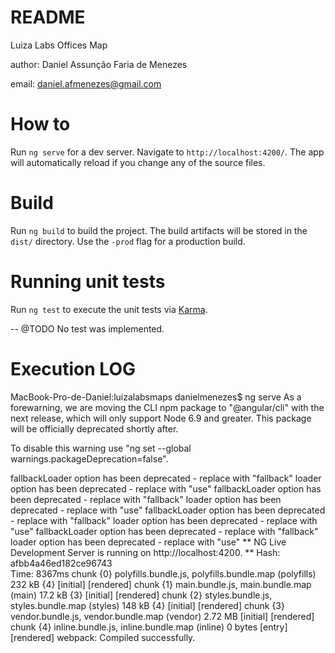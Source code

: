 # README #

Luiza Labs Offices Map

author: Daniel Assunção Faria de Menezes

email: daniel.afmenezes@gmail.com

# How to #

Run `ng serve` for a dev server. Navigate to `http://localhost:4200/`. The app will automatically reload if you change any of the source files.

# Build #

Run `ng build` to build the project. The build artifacts will be stored in the `dist/` directory. Use the `-prod` flag for a production build.

# Running unit tests

Run `ng test` to execute the unit tests via [Karma](https://karma-runner.github.io).

-- @TODO No test was implemented.

# Execution LOG #

MacBook-Pro-de-Daniel:luizalabsmaps danielmenezes$ ng serve
As a forewarning, we are moving the CLI npm package to "@angular/cli" with the next release,
which will only support Node 6.9 and greater. This package will be officially deprecated
shortly after.

To disable this warning use "ng set --global warnings.packageDeprecation=false".

fallbackLoader option has been deprecated - replace with "fallback"
loader option has been deprecated - replace with "use"
fallbackLoader option has been deprecated - replace with "fallback"
loader option has been deprecated - replace with "use"
fallbackLoader option has been deprecated - replace with "fallback"
loader option has been deprecated - replace with "use"
fallbackLoader option has been deprecated - replace with "fallback"
loader option has been deprecated - replace with "use"
** NG Live Development Server is running on http://localhost:4200. **
Hash: afbb4a46ed182ce96743                                                               
Time: 8367ms
chunk    {0} polyfills.bundle.js, polyfills.bundle.map (polyfills) 232 kB {4} [initial] [rendered]
chunk    {1} main.bundle.js, main.bundle.map (main) 17.2 kB {3} [initial] [rendered]
chunk    {2} styles.bundle.js, styles.bundle.map (styles) 148 kB {4} [initial] [rendered]
chunk    {3} vendor.bundle.js, vendor.bundle.map (vendor) 2.72 MB [initial] [rendered]
chunk    {4} inline.bundle.js, inline.bundle.map (inline) 0 bytes [entry] [rendered]
webpack: Compiled successfully.


